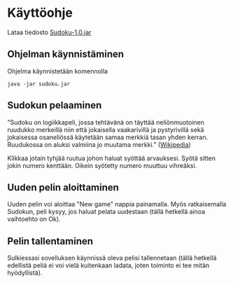 # Käyttöohje
Lataa tiedosto [Sudoku-1.0.jar](https://github.com/rajanssi/ot-harjoitustyo/releases/tag/viikko5)

## Ohjelman käynnistäminen

Ohjelma käynnistetään komennolla 

```
java -jar sudoku.jar
```

## Sudokun pelaaminen

"Sudoku on logiikkapeli, jossa tehtävänä on täyttää neliönmuotoinen ruudukko merkeillä niin että jokaisella vaakarivillä 
ja pystyrivillä sekä jokaisessa osaneliössä käytetään samaa merkkiä tasan yhden kerran. Ruudukossa on aluksi valmiina jo muutama merkki." ([Wikipedia](https://fi.wikipedia.org/wiki/Sudoku))

Klikkaa jotain tyhjää ruutua johon haluat syöttää arvauksesi. Syötä sitten jokin numero kenttään. Oikein syötetty numero muuttuu vihreäksi.

## Uuden pelin aloittaminen

Uuden pelin voi aloittaa "New game" nappia painamalla. Myös ratkaisemalla Sudokun, peli kysyy, jos haluat pelata uudestaan (tällä hetkellä ainoa vaihtoehto on Ok).

## Pelin tallentaminen

Sulkiessasi sovelluksen käynnissä oleva pelisi tallennetaan (tällä hetkellä edellistä peliä ei voi vielä kuitenkaan ladata, joten toiminto ei tee mitän hyödyllistä).

